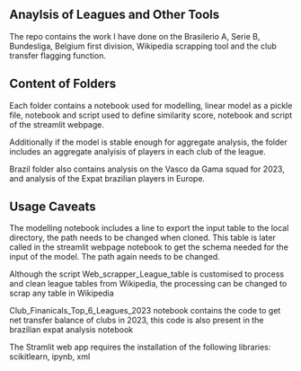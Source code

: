 ## Anaylsis of Leagues and Other Tools
The repo contains the work I have done on the Brasilerio A, Serie B, Bundesliga, Belgium first division, Wikipedia scrapping tool and the club transfer
flagging function.

## Content of Folders
Each folder contains a notebook used for modelling, linear model as a pickle file, notebook and script used to define similarity score,
notebook and script of the streamlit webpage.

Additionally if the model is stable enough for aggregate analysis, the folder includes an aggregate analyisis of players in each club of the league.

Brazil folder also contains analysis on the Vasco da Gama squad for 2023, and analysis of the Expat brazilian players in Europe.

## Usage Caveats
The modelling notebook includes a line to export the input table to the local directory, the path needs to be changed when cloned. This table is later 
called in the streamlit webpage notebook to get the schema needed for the input of the model. The path again needs to be changed.

Although the script Web_scrapper_League_table is customised to process and clean league tables from Wikipedia, the processing can be changed to scrap 
any table in Wikipedia

Club_Finanicals_Top_6_Leagues_2023 notebook contains the code to get net transfer balance of clubs in 2023, this code is also present in the brazilian
expat analysis notebook

The Stramlit web app requires the installation of the following libraries: scikitlearn, ipynb, xml
